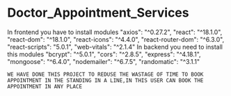 # Doctor_Appointment_Services

In frontend you have to install modules
    "axios": "^0.27.2",
    "react": "^18.1.0",
    "react-dom": "^18.1.0",
    "react-icons": "^4.4.0",
    "react-router-dom": "^6.3.0",
    "react-scripts": "5.0.1",
    "web-vitals": "^2.1.4"
In backend you need to install this modules 
    "bcrypt": "^5.0.1",
    "cors": "^2.8.5",
    "express": "^4.18.1",
    "mongoose": "^6.4.0",
    "nodemailer": "^6.7.5",
    "randomatic": "^3.1.1"
    
    
    WE HAVE DONE THIS PROJECT TO REDUSE THE WASTAGE OF TIME TO BOOK APPOINTMENT IN THE STANDING IN A LINE,IN THIS USER CAN BOOK THE APPOINTMENT IN ANY PLACE

